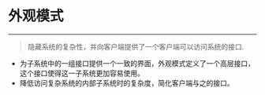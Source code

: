 # 外观模式
***
> 隐藏系统的复杂性，并向客户端提供了一个客户端可以访问系统的接口.

- 为子系统中的一组接口提供一个一致的界面，外观模式定义了一个高层接口，这个接口使得这一子系统更加容易使用。
- 降低访问复杂系统的内部子系统时的复杂度，简化客户端与之的接口。